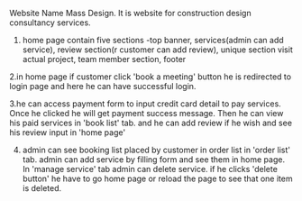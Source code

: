 Website Name Mass Design. It is website for  construction design consultancy services.

1. home page contain five sections -top banner, services(admin can add service), review section(r customer can add review), unique section visit actual project, team member section, footer


2.in home page if customer click 'book a meeting' button he is redirected to login page and here he can have successful login.

3.he can access payment form to input credit card detail to pay services. Once he clicked he will get payment success message. Then he can view his paid services in 'book list' tab. and he can add review if he wish and see his review input in 'home page'

4. admin can see booking list placed by customer in order list in 'order list' tab.
  admin can add service by filling form and see them in home page.
  In 'manage service' tab admin can delete service. if he clicks 'delete button' he have to go home page or reload the page to see that one item is deleted.